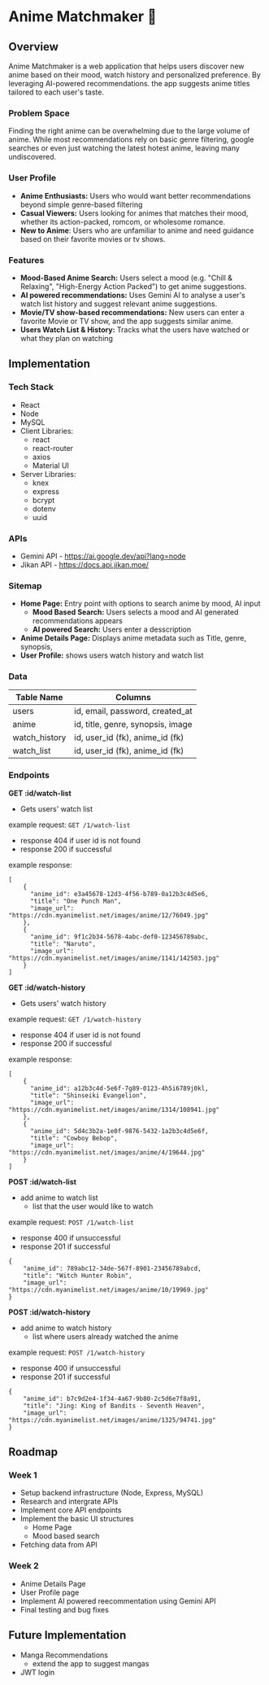 # Anime Matchmaker 💖

## Overview

Anime Matchmaker is a web application that helps users discover new anime based on their mood, watch history and personalized preference. By leveraging AI-powered recommendations. the app suggests anime titles tailored to each user's taste.

### Problem Space

Finding the right anime can be overwhelming due to the large volume of anime. While most recommendations rely on basic genre filtering, google searches or even just watching the latest hotest anime, leaving many undiscovered.

### User Profile

- **Anime Enthusiasts:** Users who would want better recommendations beyond simple genre-based filtering
- **Casual Viewers:** Users looking for animes that matches their mood, whether its action-packed, romcom, or wholesome romance.
- **New to Anime**: Users who are unfamiliar to anime and need guidance based on their favorite movies or tv shows.

### Features

- **Mood-Based Anime Search:** Users select a mood (e.g. "Chill & Relaxing", "High-Energy Action Packed") to get anime suggestions.
- **AI powered recommendations:** Uses Gemini AI to analyse a user's watch list history and suggest relevant anime suggestions.
- **Movie/TV show-based recommendations:** New users can enter a favorite Movie or TV show, and the app suggests similar anime.
- **Users Watch List & History:** Tracks what the users have watched or what they plan on watching

## Implementation

### Tech Stack

- React
- Node
- MySQL
- Client Libraries:
  - react
  - react-router
  - axios
  - Material UI
- Server Libraries:
  - knex
  - express
  - bcrypt
  - dotenv
  - uuid

### APIs

- Gemini API - https://ai.google.dev/api?lang=node
- Jikan API - https://docs.api.jikan.moe/

### Sitemap

- **Home Page:** Entry point with options to search anime by mood, AI input
  - **Mood Based Search:** Users selects a mood and AI generated recommendations appears
  - **AI powered Search:** Users enter a desscription
- **Anime Details Page:** Displays anime metadata such as Title, genre, synopsis,
- **User Profile:** shows users watch history and watch list

### Data

| Table Name    | Columns                           |
| ------------- | --------------------------------- |
| users         | id, email, password, created_at   |
| anime         | id, title, genre, synopsis, image |
| watch_history | id, user_id (fk), anime_id (fk)   |
| watch_list    | id, user_id (fk), anime_id (fk)   |

### Endpoints

**GET :id/watch-list**

- Gets users' watch list

example request: `GET /1/watch-list`

- response 404 if user id is not found
- response 200 if successful

example response:

```
[
    {
      "anime_id": e3a45678-12d3-4f56-b789-0a12b3c4d5e6,
      "title": "One Punch Man",
      "image_url": "https://cdn.myanimelist.net/images/anime/12/76049.jpg"
    },
    {
      "anime_id": 9f1c2b34-5678-4abc-def0-123456789abc,
      "title": "Naruto",
      "image_url": "https://cdn.myanimelist.net/images/anime/1141/142503.jpg"
    }
]
```

**GET :id/watch-history**

- Gets users' watch history

example request: `GET /1/watch-history`

- response 404 if user id is not found
- response 200 if successful

example response:

```
[
    {
      "anime_id": a12b3c4d-5e6f-7g89-0123-4h5i6789j0kl,
      "title": "Shinseiki Evangelion",
      "image_url": "https://cdn.myanimelist.net/images/anime/1314/108941.jpg"
    },
    {
      "anime_id": 5d4c3b2a-1e0f-9876-5432-1a2b3c4d5e6f,
      "title": "Cowboy Bebop",
      "image_url": "https://cdn.myanimelist.net/images/anime/4/19644.jpg"
    }
]
```

**POST :id/watch-list**

- add anime to watch list
  - list that the user would like to watch

example request: `POST /1/watch-list`

- response 400 if unsuccessful
- response 201 if successful

```
{
    "anime_id": 789abc12-34de-567f-8901-23456789abcd,
    "title": "Witch Hunter Robin",
    "image_url": "https://cdn.myanimelist.net/images/anime/10/19969.jpg"
}
```

**POST :id/watch-history**

- add anime to watch history
  - list where users already watched the anime

example request: `POST /1/watch-history`

- response 400 if unsuccessful
- response 201 if successful

```
{
    "anime_id": b7c9d2e4-1f34-4a67-9b80-2c5d6e7f8a91,
    "title": "Jing: King of Bandits - Seventh Heaven",
    "image_url": "https://cdn.myanimelist.net/images/anime/1325/94741.jpg"
}
```

## Roadmap

### Week 1

- Setup backend infrastructure (Node, Express, MySQL)
- Research and intergrate APIs
- Implement core API endpoints
- Implement the basic UI structures
  - Home Page
  - Mood based search
- Fetching data from API

### Week 2

- Anime Details Page
- User Profile page
- Implement AI powered reecommentation using Gemini API
- Final testing and bug fixes

## Future Implementation

- Manga Recommendations
  - extend the app to suggest mangas
- JWT login
